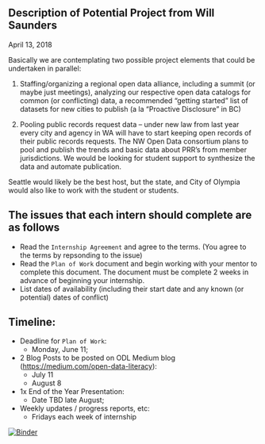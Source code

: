 ## Description of Potential Project from Will Saunders

April 13, 2018

Basically we are contemplating two possible project elements that could be undertaken in parallel:

1. Staffing/organizing a regional open data alliance, including a summit (or maybe just meetings), analyzing our respective open data catalogs for common (or conflicting) data, a recommended “getting started” list of datasets for new cities to publish (a la “Proactive Disclosure” in BC)

2. Pooling public records request data – under new law from last year every city and agency in WA will have to start keeping open records of their public records requests. The NW Open Data consortium plans to pool and publish the trends and basic data about PRR’s from member jurisdictions. We would be looking for student support to synthesize the data and automate publication.
 
Seattle would likely be the best host, but the state, and City of Olympia would also like to work with the student or students.
 
## The issues that each intern should complete are as follows

- Read the `Internship Agreement` and agree to the terms. (You agree to the terms by repsonding to the issue) 
- Read the `Plan of Work` document and begin working with your mentor to complete this document. The document must be complete 2 weeks in advance of beginning your internship. 
- List dates of availability (including their start date and any known (or potential) dates of conflict)


## Timeline:

- Deadline for `Plan of Work`: 
  - Monday, June 11;
- 2 Blog Posts to be posted on ODL Medium blog (https://medium.com/open-data-literacy):
  - July 11
  - August 8
- 1x End of the Year Presentation: 
  - Date TBD late August;
- Weekly updates / progress reports, etc: 
  - Fridays each week of internship

[![Binder](https://mybinder.org/badge.svg)](https://mybinder.org/v2/gh/OpenDataLiteracy/OpenDataAlliance-KM/master)
